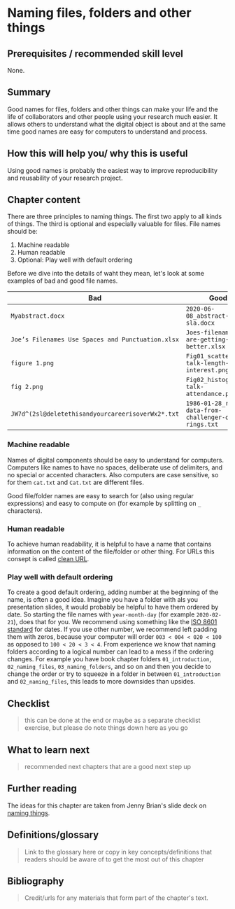# Naming files, folders and other things 

## Prerequisites / recommended skill level

None.

## Summary

Good names for files, folders and other things can make your life and the life of collaborators and other people using your research much easier.
It allows others to understand what the digital object is about and at the same time good names are easy for computers to understand and process.

## How this will help you/ why this is useful

Using good names is probably the easiest way to improve reproducibility and reusability of your research project.

## Chapter content

There are three principles to naming things. The first two apply to all kinds of things. The third is optional and especially valuable for files. File names should be:

1. Machine readable
2. Human readable
3. Optional: Play well with default ordering


Before we dive into the details of waht they mean, let's look at some examples of bad and good file names.

| Bad              | Good             |
| -----------------|------------------|
|`Myabstract.docx` | `2020-06-08_abstract-for-sla.docx` |
|`Joe’s Filenames Use Spaces and Punctuation.xlsx` | `Joes-filenames-are-getting-better.xlsx` |
|`figure 1.png` | `Fig01_scatterplot-talk-length-vs-interest.png` |
|`fig 2.png` | `Fig02_histogram-talk-attendance.png` |
|`JW7d^(2sl@deletethisandyourcareerisoverWx2*.txt` | `1986-01-28_raw-data-from-challenger-o-rings.txt` |


### Machine readable

Names of digital components should be easy to understand for computers.
Computers like names to have no spaces, deliberate use of delimiters, and no special or accented characters.
Also computers are case sensitive, so for them `cat.txt` and `Cat.txt` are different files.

Good file/folder names are easy to search for (also using regular expressions) and easy to compute on (for example by splitting on `_` characters).


### Human readable

To achieve human readability, it is helpful to have a name that contains information on the content of the file/folder or other thing. For URLs this consept is called [clean URL](https://en.wikipedia.org/wiki/Clean_URL).



### Play well with default ordering

To create a good default ordering, adding number at the beginning of the name, is often a good idea. 
Imagine you have a folder with als you presentation slides, it would probably be helpful to have them ordered by date. 
So starting the file names with `year-month-day` (for example `2020-02-21`), does that for you.
We recommend using something like the [ISO 8601 standard](https://en.wikipedia.org/wiki/ISO_8601) for dates. 
If you use other number, we recommend left padding them with zeros, because your computer will order `003 < 004 < 020 < 100` as opposed to `100 < 20 < 3 < 4`. 
From experience we know that naming folders according to a logical number can lead to a mess if the ordering changes.
For example you have book chapter folders `01_introduction`, `02_naming_files`, `03_naming_folders`, and so on and then you decide to change the order or try to squeeze in a folder in between `01_introduction` and `02_naming_files`, this leads to more downsides than upsides.



## Checklist
> this can be done at the end or maybe as a separate checklist exercise, but please do note things down here as you go

## What to learn next
> recommended next chapters that are a good next step up

## Further reading

The ideas for this chapter are taken from Jenny Brian's slide deck on [naming things](http://www2.stat.duke.edu/~rcs46/lectures_2015/01-markdown-git/slides/naming-slides/naming-slides.pdf).


## Definitions/glossary
> Link to the glossary here or copy in key concepts/definitions that readers should be aware of to get the most out of this chapter

## Bibliography
> Credit/urls for any materials that form part of the chapter's text.
